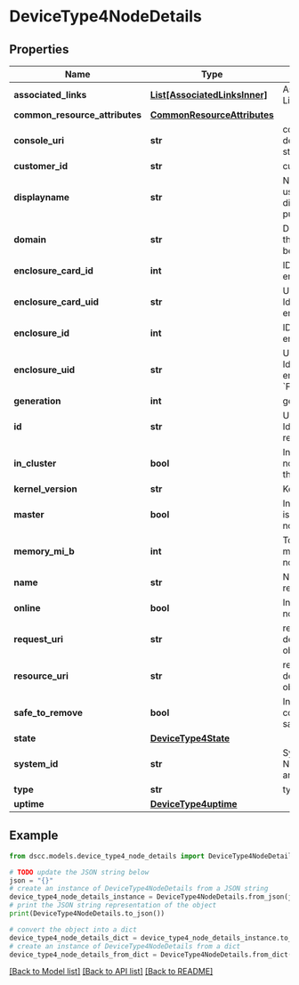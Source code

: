 # DeviceType4NodeDetails


## Properties

Name | Type | Description | Notes
------------ | ------------- | ------------- | -------------
**associated_links** | [**List[AssociatedLinksInner]**](AssociatedLinksInner.md) | Associated Links Details | [optional] 
**common_resource_attributes** | [**CommonResourceAttributes**](CommonResourceAttributes.md) |  | [optional] 
**console_uri** | **str** | consoleUri for detailed storage object | [optional] 
**customer_id** | **str** | customerId | [optional] 
**displayname** | **str** | Name to be used for display purposes | [optional] 
**domain** | **str** | Domain that the resource belongs to | [optional] 
**enclosure_card_id** | **int** | ID of the enclosure card | [optional] 
**enclosure_card_uid** | **str** | Unique Identifier of the enclosure card | [optional] 
**enclosure_id** | **int** | ID of the enclosure | [optional] 
**enclosure_uid** | **str** | Unique Identifier of the enclosure &#x60;Filter&#x60; | [optional] 
**generation** | **int** | generation | [optional] 
**id** | **str** | Unique Identifier of the resource. | [optional] 
**in_cluster** | **bool** | Indicates if this node is part of the cluster. | [optional] 
**kernel_version** | **str** | Kernel version | [optional] 
**master** | **bool** | Indicates if this is the master node. | [optional] 
**memory_mi_b** | **int** | Total data memory in the node in MiB | [optional] 
**name** | **str** | Name of the resource. | [optional] 
**online** | **bool** | Indicates if this node is online | [optional] 
**request_uri** | **str** | requestUri for detailed node object | [optional] 
**resource_uri** | **str** | resourceUri for detailed node object | [optional] 
**safe_to_remove** | **bool** | Indicates if the component is safe to remove | [optional] 
**state** | [**DeviceType4State**](DeviceType4State.md) |  | [optional] 
**system_id** | **str** | SystemId/Serial Number  of the array. | [optional] 
**type** | **str** | type | [optional] 
**uptime** | [**DeviceType4uptime**](DeviceType4uptime.md) |  | [optional] 

## Example

```python
from dscc.models.device_type4_node_details import DeviceType4NodeDetails

# TODO update the JSON string below
json = "{}"
# create an instance of DeviceType4NodeDetails from a JSON string
device_type4_node_details_instance = DeviceType4NodeDetails.from_json(json)
# print the JSON string representation of the object
print(DeviceType4NodeDetails.to_json())

# convert the object into a dict
device_type4_node_details_dict = device_type4_node_details_instance.to_dict()
# create an instance of DeviceType4NodeDetails from a dict
device_type4_node_details_from_dict = DeviceType4NodeDetails.from_dict(device_type4_node_details_dict)
```
[[Back to Model list]](../README.md#documentation-for-models) [[Back to API list]](../README.md#documentation-for-api-endpoints) [[Back to README]](../README.md)



